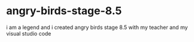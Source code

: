 # angry-birds-stage-8.5
i am a legend and i created angry birds stage 8.5 with my teacher and my visual studio code
